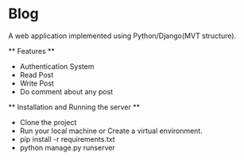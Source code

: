 # Blog

A web application implemented using Python/Django(MVT structure).



** Features **
 
  * Authentication System
  * Read Post
  * Write Post
  * Do comment about any post
 
   
 ** Installation and Running the server **

 * Clone the project
 * Run your local machine or Create a virtual environment.
 * pip install -r requirements.txt
 * python manage.py runserver
